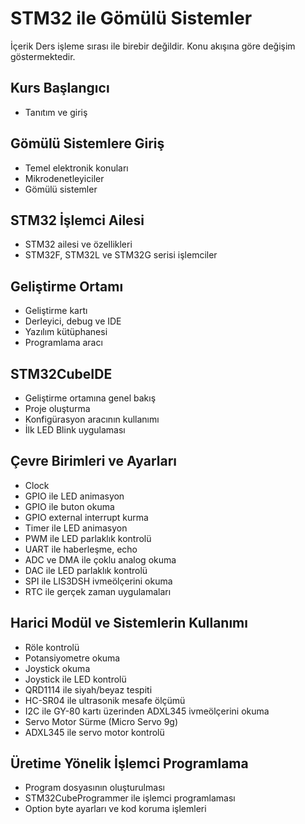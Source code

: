 # STM32 ile Gömülü Sistemler
İçerik Ders işleme sırası ile birebir değildir. Konu akışına göre değişim göstermektedir.

## Kurs Başlangıcı
* Tanıtım ve giriş
## Gömülü Sistemlere Giriş
* Temel elektronik konuları
* Mikrodenetleyiciler
* Gömülü sistemler
## STM32 İşlemci Ailesi
* STM32 ailesi ve özellikleri
* STM32F, STM32L ve STM32G serisi işlemciler
## Geliştirme Ortamı
* Geliştirme kartı
* Derleyici, debug ve IDE
* Yazılım kütüphanesi
* Programlama aracı
## STM32CubeIDE
* Geliştirme ortamına genel bakış
* Proje oluşturma
* Konfigürasyon aracının kullanımı
* İlk LED Blink uygulaması
## Çevre Birimleri ve Ayarları
* Clock
* GPIO ile LED animasyon
* GPIO ile buton okuma
* GPIO external interrupt kurma
* Timer ile LED animasyon
* PWM ile LED parlaklık kontrolü
* UART ile haberleşme, echo
* ADC ve DMA ile çoklu analog okuma
* DAC ile LED parlaklık kontrolü
* SPI ile LIS3DSH ivmeölçerini okuma
* RTC ile gerçek zaman uygulamaları
## Harici Modül ve Sistemlerin Kullanımı
* Röle kontrolü
* Potansiyometre okuma
* Joystick okuma
* Joystick ile LED kontrolü
* QRD1114 ile siyah/beyaz tespiti
* HC-SR04 ile ultrasonik mesafe ölçümü
* I2C ile GY-80 kartı üzerinden ADXL345 ivmeölçerini okuma
* Servo Motor Sürme (Micro Servo 9g)
* ADXL345 ile servo motor kontrolü
## Üretime Yönelik İşlemci Programlama
* Program dosyasının oluşturulması
* STM32CubeProgrammer ile işlemci programlaması
* Option byte ayarları ve kod koruma işlemleri

